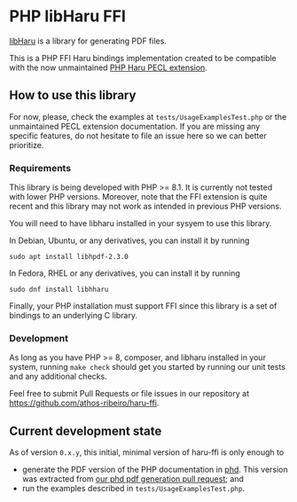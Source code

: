 # PHP libHaru FFI

[libHaru](http://libharu.org/) is a library for generating PDF files.

This is a PHP FFI Haru bindings implementation created to be compatible with
the now unmaintained [PHP Haru PECL extension](https://pecl.php.net/package/haru).

## How to use this library

For now, please, check the examples at `tests/UsageExamplesTest.php` or the
unmaintained PECL extension documentation. If you are missing any specific
features, do not hesitate to file an issue here so we can better prioritize.

### Requirements

This library is being developed with PHP >= 8.1. It is currently not tested
with lower PHP versions. Moreover, note that the FFI extension is quite recent
and this library may not work as intended in previous PHP versions.

You will need to have libharu installed in your sysyem to use this library.

In Debian, Ubuntu, or any derivatives, you can install it by running

```
sudo apt install libhpdf-2.3.0
```

In Fedora, RHEL or any derivatives, you can install it by running

```
sudo dnf install libhharu
```

Finally, your PHP installation must support FFI since this library is a set of
bindings to an underlying C library.

### Development

As long as you have PHP >= 8, composer, and libharu installed in your system,
running `make check` should get you started by running our unit tests and any
additional checks.

Feel free to submit Pull Requests or file issues in our repository at
https://github.com/athos-ribeiro/haru-ffi.

## Current development state

As of version `0.x.y`, this initial, minimal version of haru-ffi is only enough
to

- generate the PDF version of the PHP documentation in
  [phd](https://github.com/php/phd). This version was extracted from [our phd
  pdf generation pull request](https://github.com/php/phd/pull/69); and
- run the examples described in `tests/UsageExamplesTest.php`.
